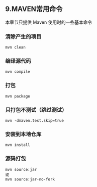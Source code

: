 
## 9.MAVEN常用命令

本章节只提供 Maven 使用时的一些基本命令

### 清除产生的项目

```
mvn clean
```
### 编译源代码

```
mvn compile
```
### 打包

```
mvn package
```
### 只打包不测试（跳过测试）

```
mvn -dmaven.test.skip=true
```
### 安装到本地仓库

```
mvn install
```
### 源码打包

```
mvn source:jar
或
mvn source:jar-no-fork
```
